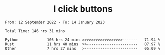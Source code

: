 <h1 align="center">
I click buttons
</h1>

<!--START_SECTION:waka-->

```text
From: 12 September 2022 - To: 14 January 2023

Total Time: 146 hrs 31 mins

Python             105 hrs 24 mins >>>>>>>>>>>>>>>>>>-------   71.94 %
Rust               11 hrs 40 mins  >>-----------------------   07.97 %
Other              7 hrs 27 mins   >------------------------   05.09 %
```

<!--END_SECTION:waka-->
